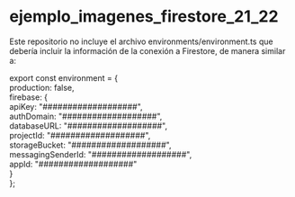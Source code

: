 # ejemplo_imagenes_firestore_21_22

Este repositorio no incluye el archivo environments/environment.ts que debería incluir la información de la conexión a Firestore, de manera similar a:

export const environment = {  
  production: false,  
  firebase: {  
    apiKey: "###################",  
    authDomain: "###################",  
    databaseURL: "###################",  
    projectId: "###################",  
    storageBucket: "###################",  
    messagingSenderId: "###################",  
    appId: "###################"  
  }  
};  
